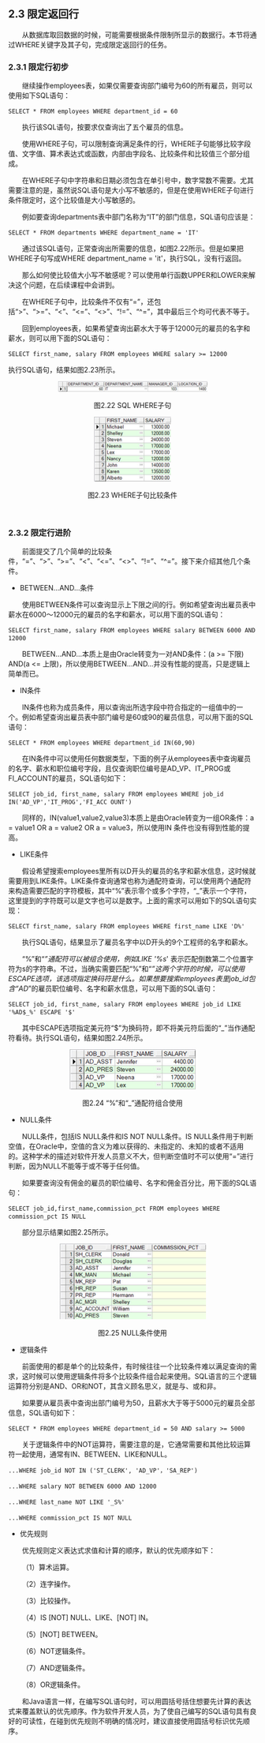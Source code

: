 ## 2.3  限定返回行
&emsp;&emsp;从数据库取回数据的时候，可能需要根据条件限制所显示的数据行。本节将通过WHERE关键字及其子句，完成限定返回行的任务。

### 2.3.1  限定行初步  

&emsp;&emsp;继续操作employees表，如果仅需要查询部门编号为60的所有雇员，则可以使用如下SQL语句：


```
SELECT * FROM employees WHERE department_id = 60
```


&emsp;&emsp;执行该SQL语句，按要求仅查询出了五个雇员的信息。

&emsp;&emsp;使用WHERE子句，可以限制查询满足条件的行，WHERE子句能够比较字段值、文字值、算术表达式或函数，内部由字段名、比较条件和比较值三个部分组成。

&emsp;&emsp;在WHERE子句中字符串和日期必须包含在单引号中，数字常数不需要。尤其需要注意的是，虽然说SQL语句是大小写不敏感的，但是在使用WHERE子句进行条件限定时，这个比较值是大小写敏感的。

&emsp;&emsp;例如要查询departments表中部门名称为“IT”的部门信息，SQL语句应该是：


```
SELECT * FROM departments WHERE department_name = 'IT'
```


&emsp;&emsp;通过该SQL语句，正常查询出所需要的信息，如图2.22所示。但是如果把WHERE子句写成WHERE department_name = 'it'，执行SQL，没有行返回。

&emsp;&emsp;那么如何使比较值大小写不敏感呢？可以使用单行函数UPPER和LOWER来解决这个问题，在后续课程中会讲到。

&emsp;&emsp;在WHERE子句中，比较条件不仅有“=”，还包括“>”、“>=”、“<”、“<=”、“<>”、“!=”、“^=”，其中最后三个均可代表不等于。 

&emsp;&emsp;回到employees表，如果希望查询出薪水大于等于12000元的雇员的名字和薪水，则可以用下面的SQL语句：


```
SELECT first_name, salary FROM employees WHERE salary >= 12000
```


执行SQL语句，结果如图2.23所示。




<p align="center"><img src="../../img/d2z/tu2.22.png" /></p>  
<p align="center">图2.22  SQL WHERE子句 </p>  


<p align="center"><img src="../../img/d2z/tu2.23.png" /></p>  
<p align="center">图2.23  WHERE子句比较条件</p>  

​                                      

### 2.3.2  限定行进阶  

&emsp;&emsp;前面提交了几个简单的比较条件，“=”、“>”、“>=”、“<”、“<=”、“<>”、“!=”、“^=”。接下来介绍其他几个条件。

- BETWEEN…AND…条件

&emsp;&emsp;使用BETWEEN条件可以查询显示上下限之间的行。例如希望查询出雇员表中薪水在6000～12000元的雇员的名字和薪水，可以用下面的SQL语句：


```
SELECT first_name, salary FROM employees WHERE salary BETWEEN 6000 AND 12000
```


&emsp;&emsp;BETWEEN…AND…本质上是由Oracle转变为一对AND条件：(a >= 下限) AND(a <= 上限)，所以使用BETWEEN…AND…并没有性能的提高，只是逻辑上简单而已。

- IN条件

&emsp;&emsp;IN条件也称为成员条件，用以查询出所选字段中符合指定的一组值中的一个。例如希望查询出雇员表中部门编号是60或90的雇员信息，可以用下面的SQL语句：


```
SELECT * FROM employees WHERE department_id IN(60,90)
```


&emsp;&emsp;在IN条件中可以使用任何数据类型，下面的例子从employees表中查询雇员的名字、薪水和职位编号字段，且仅查询职位编号是AD_VP、IT_PROG或FI_ACCOUNT的雇员，SQL语句如下：


```
SELECT job_id, first_name, salary FROM employees WHERE job_id IN('AD_VP','IT_PROG','FI_ACC OUNT')
```


&emsp;&emsp;同样的，IN(value1,value2,value3)本质上是由Oracle转变为一组OR条件：a = value1 OR a = value2 OR a = value3，所以使用IN 条件也没有得到性能的提高。

- LIKE条件

&emsp;&emsp;假设希望搜索employees里所有以D开头的雇员的名字和薪水信息，这时候就需要用到LIKE条件。LIKE条件查询通常也称为通配符查询，可以使用两个通配符来构造需要匹配的字符模板，其中“%”表示零个或多个字符，“_”表示一个字符，这里提到的字符既可以是文字也可以是数字。上面的需求可以用如下的SQL语句实现：


```
SELECT first_name, salary FROM employees WHERE first_name LIKE 'D%'
```


&emsp;&emsp;执行SQL语句，结果显示了雇员名字中以D开头的9个工程师的名字和薪水。

&emsp;&emsp;“%”和“_”通配符可以被组合使用，例如LIKE '%s_' 表示匹配倒数第二个位置字符为s的字符串。不过，当确实需要匹配“%”和“_”这两个字符的时候，可以使用ESCAPE选项，该选项指定换码符是什么。如果想要搜索employees表里job_id包含“AD_”的雇员职位编号、名字和薪水信息，可以用下面的SQL语句：


```
SELECT job_id, first_name, salary FROM employees WHERE job_id LIKE '%AD$_%' ESCAPE '$' 
```


&emsp;&emsp;其中ESCAPE选项指定美元符“$”为换码符，即不将美元符后面的“_”当作通配符看待。执行SQL语句，结果如图2.24所示。




<p align="center"><img src="../../img/d2z/tu2.24.png" /></p>  
<p align="center">图2.24 “%”和“_”通配符组合使用</p>  



- NULL条件

&emsp;&emsp;NULL条件，包括IS NULL条件和IS NOT NULL条件。IS NULL条件用于判断空值，在Oracle中，空值的含义为难以获得的、未指定的、未知的或者不适用的。这种学术的描述对软件开发人员意义不大，但判断空值时不可以使用“=”进行判断，因为NULL不能等于或不等于任何值。

&emsp;&emsp;如果要查询没有佣金的雇员的职位编号、名字和佣金百分比，用下面的SQL语句：


```
SELECT job_id,first_name,commission_pct FROM employees WHERE commission_pct IS NULL
```


&emsp;&emsp;部分显示结果如图2.25所示。




<p align="center"><img src="../../img/d2z/tu2.25.png" /></p>  
<p align="center">图2.25  NULL条件使用</p>  



- 逻辑条件

&emsp;&emsp;前面使用的都是单个的比较条件，有时候往往一个比较条件难以满足查询的需求，这时候可以使用逻辑条件将多个比较条件组合起来使用。SQL语言的三个逻辑运算符分别是AND、OR和NOT，其含义顾名思义，就是与、或和非。

&emsp;&emsp;如果要从雇员表中查询出部门编号为50，且薪水大于等于5000元的雇员全部信息，SQL语句如下：


```
SELECT * FROM employees WHERE department_id = 50 AND salary >= 5000
```


&emsp;&emsp;关于逻辑条件中的NOT运算符，需要注意的是，它通常需要和其他比较运算符一起使用，通常有IN、BETWEEN、LIKE和NULL。


```
...WHERE job_id NOT IN ('ST_CLERK', 'AD_VP'，'SA_REP') 

...WHERE salary NOT BETWEEN 6000 AND 12000 

...WHERE last_name NOT LIKE '_S%' 

...WHERE commission_pct IS NOT NULL
```


- 优先规则

&emsp;&emsp;优先规则定义表达式求值和计算的顺序，默认的优先顺序如下：

&emsp;&emsp;（1）算术运算。

&emsp;&emsp;（2）连字操作。

&emsp;&emsp;（3）比较操作。

&emsp;&emsp;（4）IS [NOT] NULL、LIKE、[NOT] IN。

&emsp;&emsp;（5）[NOT] BETWEEN。

&emsp;&emsp;（6）NOT逻辑条件。

&emsp;&emsp;（7）AND逻辑条件。

&emsp;&emsp;（8）OR逻辑条件。

&emsp;&emsp;和Java语言一样，在编写SQL语句时，可以用圆括号括住想要先计算的表达式来覆盖默认的优先顺序。作为软件开发人员，为了使自己编写的SQL语句具有良好的可读性，在碰到优先规则不明确的情况时，建议直接使用圆括号标识优先顺序。



